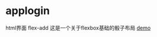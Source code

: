 # applogin
html界面
 flex-add
这是一个关于flexbox基础的骰子布局
 [demo](https://pengxiang1998.github.io/applogin/jQuery/index.html)
